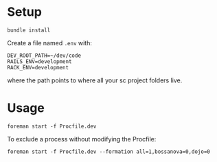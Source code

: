 
# Setup

```
bundle install
```

Create a file named `.env` with:
```
DEV_ROOT_PATH=~/dev/code
RAILS_ENV=development
RACK_ENV=development
```
where the path points to where all your sc project folders live.

# Usage

```
foreman start -f Procfile.dev
```

To exclude a process without modifying the Procfile:
```
foreman start -f Procfile.dev --formation all=1,bossanova=0,dojo=0
```
